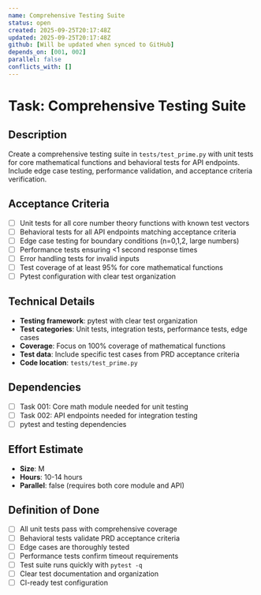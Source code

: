 ```yaml
---
name: Comprehensive Testing Suite
status: open
created: 2025-09-25T20:17:48Z
updated: 2025-09-25T20:17:48Z
github: [Will be updated when synced to GitHub]
depends_on: [001, 002]
parallel: false
conflicts_with: []
---
```


# Task: Comprehensive Testing Suite

## Description
Create a comprehensive testing suite in `tests/test_prime.py` with unit tests for core mathematical functions and behavioral tests for API endpoints. Include edge case testing, performance validation, and acceptance criteria verification.

## Acceptance Criteria
- [ ] Unit tests for all core number theory functions with known test vectors
- [ ] Behavioral tests for all API endpoints matching acceptance criteria
- [ ] Edge case testing for boundary conditions (n=0,1,2, large numbers)
- [ ] Performance tests ensuring <1 second response times
- [ ] Error handling tests for invalid inputs
- [ ] Test coverage of at least 95% for core mathematical functions
- [ ] Pytest configuration with clear test organization

## Technical Details
- **Testing framework**: pytest with clear test organization
- **Test categories**: Unit tests, integration tests, performance tests, edge cases
- **Coverage**: Focus on 100% coverage of mathematical functions
- **Test data**: Include specific test cases from PRD acceptance criteria
- **Code location**: `tests/test_prime.py`

## Dependencies
- [ ] Task 001: Core math module needed for unit testing
- [ ] Task 002: API endpoints needed for integration testing
- [ ] pytest and testing dependencies

## Effort Estimate
- **Size**: M
- **Hours**: 10-14 hours
- **Parallel**: false (requires both core module and API)

## Definition of Done
- [ ] All unit tests pass with comprehensive coverage
- [ ] Behavioral tests validate PRD acceptance criteria
- [ ] Edge cases are thoroughly tested
- [ ] Performance tests confirm timeout requirements
- [ ] Test suite runs quickly with `pytest -q`
- [ ] Clear test documentation and organization
- [ ] CI-ready test configuration